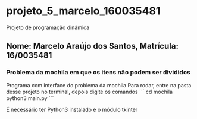 # projeto_5_marcelo_160035481
Projeto de programação dinâmica

## Nome: Marcelo Araújo dos Santos, Matrícula: 16/0035481
### Problema da mochila em que os itens não podem ser divididos

Programa com interface do problema da mochila
Para rodar, entre na pasta desse projeto no terminal, depois digite os comandos
´´´
cd mochila
python3 main.py
´´´

É necessário ter Python3 instalado e o módulo tkinter